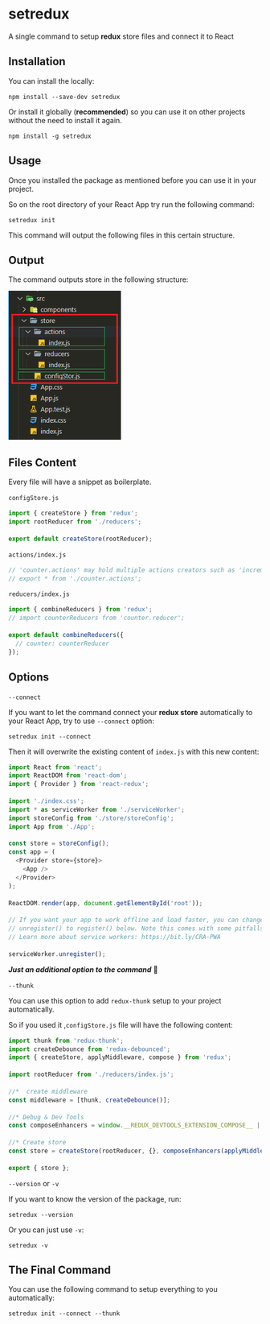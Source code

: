 <!-- @format -->

# setredux

A single command to setup **redux** store files and connect it to React

## Installation

You can install the locally:

```shell
npm install --save-dev setredux
```

Or install it globally (**recommended**) so you can use it on other projects without the need to install it again.

```shell
npm install -g setredux
```

## Usage

Once you installed the package as mentioned before you can use it in your project.

So on the root directory of your React App try run the following command:

```
setredux init
```

This command will output the following files in this certain structure.

## Output

The command outputs store in the following structure:

![](./assets/files-structure.png)

## Files Content
Every file will have a snippet as boilerplate.


`configStore.js`

```js
import { createStore } from 'redux';
import rootReducer from './reducers';

export default createStore(rootReducer);
```

`actions/index.js`

```js
// 'counter.actions' may hold multiple actions creators such as 'increment', 'decrement', etc.
// export * from './counter.actions';
```

`reducers/index.js`

```js
import { combineReducers } from 'redux';
// import counterReducers from 'counter.reducer';

export default combineReducers({
  // counter: counterReducer
});
```

## Options

`--connect`

If you want to let the command connect your **redux store** automatically to your React App, try to use `--connect` option:

```shell
setredux init --connect
```

Then it will overwrite the existing content of `index.js` with this new content:

```js
import React from 'react';
import ReactDOM from 'react-dom';
import { Provider } from 'react-redux';

import './index.css';
import * as serviceWorker from './serviceWorker';
import storeConfig from './store/storeConfig';
import App from './App';

const store = storeConfig();
const app = (
  <Provider store={store}>
    <App />
  </Provider>
);

ReactDOM.render(app, document.getElementById('root'));

// If you want your app to work offline and load faster, you can change
// unregister() to register() below. Note this comes with some pitfalls.
// Learn more about service workers: https://bit.ly/CRA-PWA

serviceWorker.unregister();
```

**_Just an additional option to the command_** 🙂

`--thunk`

You can use this option to add `redux-thunk` setup to your project automatically.

So if you used it ,`configStore.js` file will have the following content:
``` js
import thunk from 'redux-thunk';
import createDebounce from 'redux-debounced';
import { createStore, applyMiddleware, compose } from 'redux';

import rootReducer from './reducers/index.js';

//*  create middleware
const middleware = [thunk, createDebounce()];

//* Debug & Dev Tools
const composeEnhancers = window.__REDUX_DEVTOOLS_EXTENSION_COMPOSE__ || compose;

//* Create store
const store = createStore(rootReducer, {}, composeEnhancers(applyMiddleware(...middleware)));

export { store };
```

`--version` or `-v`

If you want to know the version of the package, run:
``` shell
setredux --version
```
Or you can just use `-v`:
```
setredux -v
```
## The Final Command

You can use the following command to setup everything to you automatically:

```
setredux init --connect --thunk
```